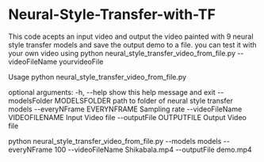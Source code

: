 # Neural-Style-Transfer-with-TF

This code acepts an input video and output the video painted with 9
neural style transfer models and save the output demo to a file. you can
test it with your own video using python
neural\_style\_transfer\_video\_from\_file.py --videoFileName
yourvideoFile

Usage python neural\_style\_transfer\_video\_from\_file.py

optional arguments: -h, --help show this help message and exit
--modelsFolder MODELSFOLDER path to folder of neural style transfer
models --everyNFrame EVERYNFRAME Sampling rate --videoFileName
VIDEOFILENAME Input Video file --outputFile OUTPUTFILE Output Video file

python neural\_style\_transfer\_video\_from\_file.py --models models
--everyNFrame 100 --videoFileName Shikabala.mp4 --outputFile demo.mp4

